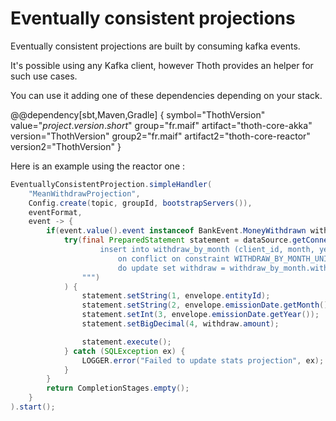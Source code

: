 # Eventually consistent projections

Eventually consistent projections are built by consuming kafka events.

It's possible using any Kafka client, however Thoth provides an helper for such use cases.

You can use it adding one of these dependencies depending on your stack.  

@@dependency[sbt,Maven,Gradle] {
    symbol="ThothVersion"
    value="$project.version.short$"
    group="fr.maif" artifact="thoth-core-akka" version="ThothVersion"
    group2="fr.maif" artifact2="thoth-core-reactor" version2="ThothVersion"
}

Here is an example using the reactor one : 

```java
EventuallyConsistentProjection.simpleHandler(
    "MeanWithdrawProjection",
    Config.create(topic, groupId, bootstrapServers()),
    eventFormat,
    event -> {
        if(event.value().event instanceof BankEvent.MoneyWithdrawn withdraw) {
            try(final PreparedStatement statement = dataSource.getConnection().prepareStatement("""
                    insert into withdraw_by_month (client_id, month, year, withdraw, count) values (?, ?, ?, ?, 1)
                        on conflict on constraint WITHDRAW_BY_MONTH_UNIQUE
                        do update set withdraw = withdraw_by_month.withdraw + EXCLUDED.withdraw, count=withdraw_by_month.count + 1
                """)
            ) {
                statement.setString(1, envelope.entityId);
                statement.setString(2, envelope.emissionDate.getMonth().name().toUpperCase());
                statement.setInt(3, envelope.emissionDate.getYear());
                statement.setBigDecimal(4, withdraw.amount);

                statement.execute();
            } catch (SQLException ex) {
                LOGGER.error("Failed to update stats projection", ex);
            }
        }
        return CompletionStages.empty();
    }
).start();
```